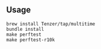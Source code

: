 ## Usage

```
brew install Tenzer/tap/multitime
bundle install
make perftest
make perftest-r10k
```
